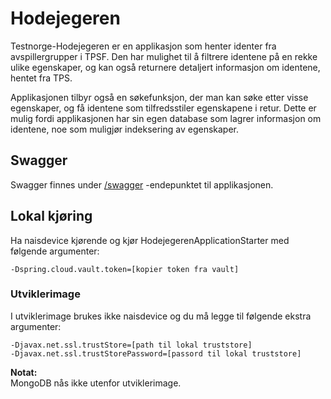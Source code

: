 # Hodejegeren
Testnorge-Hodejegeren er en applikasjon som henter identer fra avspillergrupper i TPSF. Den har mulighet til å filtrere 
identene på en rekke ulike egenskaper, og kan også returnere detaljert informasjon om identene, hentet fra TPS.

Applikasjonen tilbyr også en søkefunksjon, der man kan søke etter visse egenskaper, og få identene som tilfredsstiler 
egenskapene i retur. Dette er mulig fordi applikasjonen har sin egen database som lagrer informasjon om identene, noe 
som muligjør indeksering av egenskaper.

## Swagger
Swagger finnes under [/swagger](https://testnorge-hodejegeren.dev.intern.nav.no/swagger) -endepunktet til applikasjonen.
 
## Lokal kjøring
Ha naisdevice kjørende og kjør HodejegerenApplicationStarter med følgende argumenter:
```
-Dspring.cloud.vault.token=[kopier token fra vault]
```

### Utviklerimage
I utviklerimage brukes ikke naisdevice og du må legge til følgende ekstra argumenter:
```
-Djavax.net.ssl.trustStore=[path til lokal truststore]
-Djavax.net.ssl.trustStorePassword=[passord til lokal truststore]
```

**Notat:**  
MongoDB nås ikke utenfor utviklerimage.
